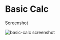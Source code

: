 # Basic Calc 
Screenshot

![basic-calc screenshot](https://github.com/Aploria/basic-calc/assets/161618640/2138c6c2-15c4-4168-80ad-4d6d354a82f3)
